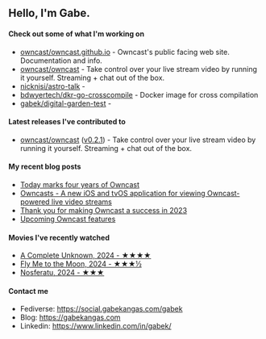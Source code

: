 ## Hello, I'm Gabe.

#### Check out some of what I'm working on

- [owncast/owncast.github.io](https://github.com/owncast/owncast.github.io) - Owncast&#39;s public facing web site.  Documentation and info.
- [owncast/owncast](https://github.com/owncast/owncast) - Take control over your live stream video by running it yourself.  Streaming &#43; chat out of the box.
- [nicknisi/astro-talk](https://github.com/nicknisi/astro-talk) - 
- [bdwyertech/dkr-go-crosscompile](https://github.com/bdwyertech/dkr-go-crosscompile) - Docker image for cross compilation
- [gabek/digital-garden-test](https://github.com/gabek/digital-garden-test) - 

#### Latest releases I've contributed to

- [owncast/owncast](https://github.com/owncast/owncast) ([v0.2.1](https://github.com/owncast/owncast/releases/tag/v0.2.1)) - Take control over your live stream video by running it yourself.  Streaming &#43; chat out of the box.

#### My recent blog posts

- [Today marks four years of Owncast](https://gabekangas.com/blog/2024/05/today-marks-four-years-of-owncast/)
- [Owncasts - A new iOS and tvOS application for viewing Owncast-powered live video streams](https://gabekangas.com/blog/2024/01/owncasts-a-new-ios-and-tvos-application-for-viewing-owncast-powered-live-video-streams/)
- [Thank you for making Owncast a success in 2023](https://gabekangas.com/blog/2024/01/thank-you-for-making-owncast-a-success-in-2023/)
- [Upcoming Owncast features](https://gabekangas.com/blog/2023/04/upcoming-owncast-features/)

#### Movies I've recently watched

- [A Complete Unknown, 2024 - ★★★★](https://letterboxd.com/gabekangas/film/a-complete-unknown/)
- [Fly Me to the Moon, 2024 - ★★★½](https://letterboxd.com/gabekangas/film/fly-me-to-the-moon-2024/)
- [Nosferatu, 2024 - ★★★](https://letterboxd.com/gabekangas/film/nosferatu-2024/)

#### Contact me

- Fediverse: https://social.gabekangas.com/gabek
- Blog: https://gabekangas.com
- Linkedin: https://www.linkedin.com/in/gabek/
